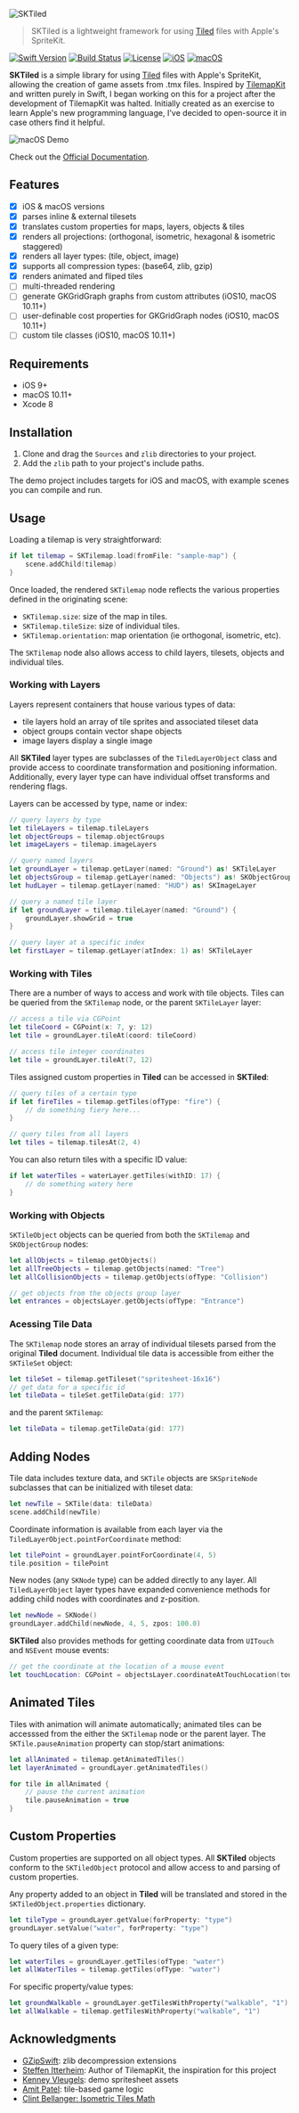 ![SKTiled](docs/Images/header.png)

> SKTiled is a lightweight framework for using [Tiled](http://www.mapeditor.org) files with Apple's SpriteKit.

[![Swift Version][swift-image]][swift-url]
[![Build Status][travis-image]][travis-url]
[![License][license-image]][license-url]
[![iOS][ios-image]][ios-url]
[![macOS][macos-image]][macos-url]


**SKTiled** is a simple library for using [Tiled](http://www.mapeditor.org) files with Apple's SpriteKit, allowing the creation of game assets from .tmx files. Inspired by [TilemapKit](http://tilemapkit.com) and written purely in Swift, I began working on this for a project after the development of TilemapKit was halted. Initially created as an exercise to learn Apple's new programming language, I've decided to open-source it in case others find it helpful.


![macOS Demo](docs/Images/demo-macos-iso.png)


Check out the [Official Documentation](https://mfessenden.github.io/SKTiled).

## Features

- [x] iOS & macOS versions
- [x] parses inline & external tilesets
- [x] translates custom properties for maps, layers, objects & tiles
- [x] renders all projections: (orthogonal, isometric, hexagonal & isometric staggered)
- [x] renders all layer types: (tile, object, image)
- [x] supports all compression types: (base64, zlib, gzip)
- [x] renders animated and fliped tiles
- [ ] multi-threaded rendering
- [ ] generate GKGridGraph graphs from custom attributes (iOS10, macOS 10.11+)
- [ ] user-definable cost properties for GKGridGraph nodes (iOS10, macOS 10.11+)
- [ ] custom tile classes (iOS10, macOS 10.11+)

## Requirements

- iOS 9+
- macOS 10.11+
- Xcode 8

## Installation

1. Clone and drag the `Sources` and `zlib` directories to your project.  
2. Add the `zlib` path to your project's include paths.  

The demo project includes targets for iOS and macOS, with example scenes you can compile and run.


## Usage

Loading a tilemap is very straightforward:

```swift
if let tilemap = SKTilemap.load(fromFile: "sample-map") {
    scene.addChild(tilemap)
}
```
Once loaded, the rendered `SKTilemap` node reflects the various properties defined in the originating scene:

- `SKTilemap.size`: size of the map in tiles.
- `SKTilemap.tileSize`: size of individual tiles.
- `SKTilemap.orientation`: map orientation (ie orthogonal, isometric, etc).


The `SKTilemap` node also allows access to child layers, tilesets, objects and individual tiles.

### Working with Layers

Layers represent containers that house various types of data: 

- tile layers hold an array of tile sprites and associated tileset data
- object groups contain vector shape objects
- image layers display a single image

All **SKTiled** layer types are subclasses of the `TiledLayerObject` class and provide access to coordinate transformation and positioning information. Additionally, every layer type can have individual offset transforms and rendering flags.  

Layers can be accessed by type, name or index:

```swift
// query layers by type
let tileLayers = tilemap.tileLayers
let objectGroups = tilemap.objectGroups
let imageLayers = tilemap.imageLayers

// query named layers
let groundLayer = tilemap.getLayer(named: "Ground") as! SKTileLayer
let objectsGroup = tilemap.getLayer(named: "Objects") as! SKObjectGroup
let hudLayer = tilemap.getLayer(named: "HUD") as! SKImageLayer

// query a named tile layer
if let groundLayer = tilemap.tileLayer(named: "Ground") {
    groundLayer.showGrid = true
}

// query layer at a specific index
let firstLayer = tilemap.getLayer(atIndex: 1) as! SKTileLayer
```

### Working with Tiles

There are a number of ways to access and work with tile objects. Tiles can be queried from the `SKTilemap` node, or the parent `SKTileLayer` layer: 

```swift
// access a tile via CGPoint
let tileCoord = CGPoint(x: 7, y: 12)
let tile = groundLayer.tileAt(coord: tileCoord)

// access tile integer coordinates
let tile = groundLayer.tileAt(7, 12)
```

Tiles assigned custom properties in **Tiled** can be accessed in **SKTiled**:

```swift
// query tiles of a certain type
if let fireTiles = tilemap.getTiles(ofType: "fire") {
    // do something fiery here...
}

// query tiles from all layers
let tiles = tilemap.tilesAt(2, 4)
```

You can also return tiles with a specific ID value:

```swift
if let waterTiles = waterLayer.getTiles(withID: 17) {
    // do something watery here
}
```

### Working with Objects

`SKTileObject` objects can be queried from both the `SKTilemap` and `SKObjectGroup` nodes:

```swift
let allObjects = tilemap.getObjects()
let allTreeObjects = tilemap.getObjects(named: "Tree")
let allCollisionObjects = tilemap.getObjects(ofType: "Collision")

// get objects from the objects group layer
let entrances = objectsLayer.getObjects(ofType: "Entrance")
```

### Acessing Tile Data

The `SKTilemap` node stores an array of individual tilesets parsed from the original **Tiled** document. Individual tile data is accessible from either the `SKTileSet` object:

```swift
let tileSet = tilemap.getTileset("spritesheet-16x16")
// get data for a specific id
let tileData = tileSet.getTileData(gid: 177)
```

and the parent `SKTilemap`:

```swift
let tileData = tilemap.getTileData(gid: 177)
```


## Adding Nodes

Tile data includes texture data, and `SKTile` objects are `SKSpriteNode` subclasses that can be initialized with tileset data:

```swift
let newTile = SKTile(data: tileData)
scene.addChild(newTile)
```

Coordinate information is available from each layer via the `TiledLayerObject.pointForCoordinate` method:

```swift
let tilePoint = groundLayer.pointForCoordinate(4, 5)
tile.position = tilePoint
```

New nodes (any `SKNode` type) can be added directly to any layer. All `TiledLayerObject` layer types have expanded convenience methods for adding child nodes with coordinates and z-position.

```swift
let newNode = SKNode()
groundLayer.addChild(newNode, 4, 5, zpos: 100.0)
```

**SKTiled** also provides methods for getting coordinate data from `UITouch` and `NSEvent` mouse events:

```swift
// get the coordinate at the location of a mouse event
let touchLocation: CGPoint = objectsLayer.coordinateAtTouchLocation(touch)
```

## Animated Tiles

Tiles with animation will animate automatically; animated tiles can be accesssed from the either the `SKTilemap` node or the parent layer. The `SKTile.pauseAnimation` property can stop/start animations:

```swift
let allAnimated = tilemap.getAnimatedTiles()
let layerAnimated = groundLayer.getAnimatedTiles()

for tile in allAnimated {
    // pause the current animation
    tile.pauseAnimation = true
}
```

## Custom Properties

Custom properties are supported on all object types. All **SKTiled** objects conform to the `SKTiledObject` protocol and allow access to and parsing of custom properties. 

Any property added to an object in **Tiled** will be translated and stored in the `SKTiledObject.properties` dictionary.

```swift
let tileType = groundLayer.getValue(forProperty: "type")
groundLayer.setValue("water", forProperty: "type")
```

To query tiles of a given type:

```swift
let waterTiles = groundLayer.getTiles(ofType: "water")
let allWaterTiles = tilemap.getTiles(ofType: "water")
```

For specific property/value types:

```swift
let groundWalkable = groundLayer.getTilesWithProperty("walkable", "1")
let allWalkable = tilemap.getTilesWithProperty("walkable", "1")
```

## Acknowledgments

- [GZipSwift](https://github.com/1024jp/GzipSwift): zlib decompression extensions
- [Steffen Itterheim](http://www.learn-cocos2d.com): Author of TilemapKit, the inspiration for this project
- [Kenney Vleugels](http://www.kenney.nl): demo spritesheet assets
- [Amit Patel](http://www-cs-students.stanford.edu/~amitp/gameprog.html): tile-based game logic
- [Clint Bellanger: Isometric Tiles Math](http://clintbellanger.net/articles/isometric_math)


[swift-image]:https://img.shields.io/badge/Swift-3.0-brightgreen.svg
[swift-url]: https://swift.org/
[license-image]:https://img.shields.io/badge/License-MIT-blue.svg
[license-url]:https://github.com/mfessenden/SKTiled/blob/master/LICENSE
[travis-image]:https://travis-ci.org/mfessenden/SKTiled.svg?branch=master
[travis-url]:https://travis-ci.org/mfessenden/SKTiled
[ios-image]:https://img.shields.io/badge/platform-ios-lightgrey.svg
[ios-url]:http://www.apple.com/ios/ios-10
[macos-image]:https://img.shields.io/badge/platform-macos-lightgrey.svg
[macos-url]:http://www.apple.com/macos
